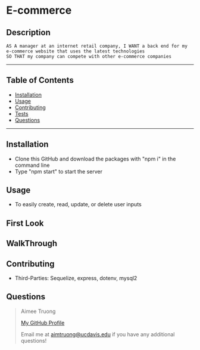 # E-commerce


## Description
    AS A manager at an internet retail company, I WANT a back end for my e-commerce website that uses the latest technologies
    SO THAT my company can compete with other e-commerce companies

---

## Table of Contents
- [Installation](#installation)
- [Usage](#usage)
- [Contributing](#contributing)
- [Tests](#tests)
- [Questions](#questions)

---

## Installation
- Clone this GitHub and download the packages with "npm i" in the command line
- Type "npm start" to start the server


## Usage
- To easily create, read, update, or delete user inputs

## First Look


## WalkThrough



## Contributing
- Third-Parties: Sequelize, express, dotenv, mysql2


## Questions
>Aimee Truong
>
>[My GitHub Profile](https://github.com/aimtruong)
>
>Email me at aimtruong@ucdavis.edu if you have any additional questions!

    
